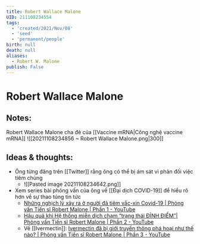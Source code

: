 ```yaml
---
title: Robert Wallace Malone
UID: 211108234554
tags:
  - 'created/2021/Nov/08'
  - 'seed'
  - 'permanent/people'
birth: null
death: null
aliases:
  - Robert W. Malone
publish: False
---
```

# Robert Wallace Malone

## Notes:
Robert Wallace Malone cha đẻ của [[Vaccine mRNA|Công nghệ vaccine mRNA]]
![[20211108234856 ~ Robert Wallace Malone.png|300]]

## Ideas & thoughts:
- Ông từng đăng trên [[Twitter]] rằng ông có thể bị ám sát vì phản đối việc tiêm chủng
	- ![[Pasted image 20211108234642.png]]
- Xem series bài phỏng vấn của ông về [[Đại dịch COVID-19]] để hiểu rõ hơn về sự thao túng tin tức
	- [Những nghịch lý xảy ra ở người đã tiêm vắc-xin Covid-19 | Phỏng vấn Tiến sĩ Robert Malone | Phần 1 - YouTube](https://www.youtube.com/watch?v=z1bzq1cDMcQ)
	- [Hậu quả khi Hệ thống miễn dịch chạm “trạng thái ĐỈNH ĐIỂM”| Phỏng vấn Tiến sĩ Robert Malone | Phần 2 - YouTube](https://www.youtube.com/watch?v=EOmP0IhZjDU)
	- Về [[Ivermectin]]: [Ivermectin đã bị giới truyền thông phá hoại như thế nào? | Phỏng vấn Tiến sĩ Robert Malone | Phần 3 - YouTube](https://www.youtube.com/watch?v=HPHl9DijPzY)